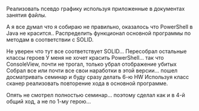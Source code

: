 Реализовать псевдо графику используя приложенные в документах занятия файлы.

А я все думал что я собираю не правильно, оказалось что PowerShell в Java не красится..
Распределить функционал основной программы по методам в соответствии с SOLID.

Не уверен что тут все соответствует SOLID...
Пересобрал остальные классы героев
У меня не хочет красить PowerShell... так что ConsoleView, почти не трогал, только убрал отображение убитых
Собрал все или почти все свои наработки в этой версии... пошел досматривать семинар и буду сразу делать 6-ю HW
Используя класс сканер реализовать повторение хода в основной программе.

Опять не смотрел полностью семинар... поэтому сделал как и в 4-й общий ход, а не по 1-му герою...
